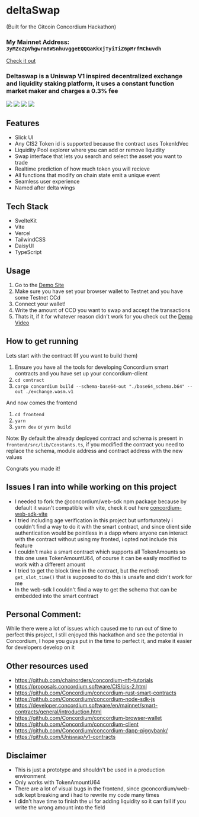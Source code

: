# deltaSwap
(Built for the Gitcoin Concordium Hackathon)

### My Mainnet Address: ```3yMZoZpVhgwrm8WSnhuvggeEQQQaKkxjTyiTiZ6pMrfMChuvdh```

[Check it out](https://delta-swap.vercel.app)

### Deltaswap is a Uniswap V1 inspired decentralized exchange and liquidity staking platform, it uses a constant function market maker and charges a 0.3% fee

[![](https://s9.gifyu.com/images/image55172a3659d42b9d.png)](https://gifyu.com/image/S7H4c)
[![](https://s3.gifyu.com/images/image7689320c50921740.png)](https://gifyu.com/image/S7H4i)
[![](https://s3.gifyu.com/images/imageb4180549bbad9773.png)](https://gifyu.com/image/S7H4D)
[![](https://s9.gifyu.com/images/image4f8abda9469f0a21.png)](https://gifyu.com/image/S7H4e)

## Features
- Slick UI
- Any CIS2 Token id is supported because the contract uses TokenIdVec
- Liquidity Pool explorer where you can add or remove liquidity
- Swap interface that lets you search and select the asset you want to trade
- Realtime prediction of how much token you will recieve
- All functions that modify on chain state emit a unique event
- Seamless user experience
- Named after delta wings

## Tech Stack
- SvelteKit
- Vite
- Vercel
- TailwindCSS
- DaisyUI
- TypeScript

## Usage

1. Go to the [Demo Site](https://delta-swap.vercel.app)
2. Make sure you have set your browser wallet to Testnet and you have some Testnet CCd
3. Connect your wallet!
4. Write the amount of CCD you want to swap and accept the transactions
5. Thats it, if it for whatever reason didn't work for you check out the [Demo Video](https://www.youtube.com/watch?v=DWxYKzcof2k)

## How to get running

Lets start with the contract (If you want to build them)

1. Ensure you have all the tools for developing Concordium smart contracts and you have set up your concordium-client
2. ```cd contract```
3. ```cargo concordium build --schema-base64-out "./base64_schema.b64" --out ./exchange.wasm.v1```

And now comes the frontend

1. ```cd frontend```
3. ```yarn```
4. ```yarn dev``` or ```yarn build```

Note: By default the already deployed contract and schema is present in ```frontend/src/lib/Constants.ts```, if you modified the contract you need to replace the schema, module address and contract address with the new values

Congrats you made it!

## Issues I ran into while working on this project
- I needed to fork the @concordium/web-sdk npm package because by default it wasn't compatible with vite, check it out here [concordium-web-sdk-vite](https://www.npmjs.com/package/concordium-web-sdk-vite)
- I tried including age verification in this project but unfortunately i couldn't find a way to do it with the smart contract, and since client side authentication would be pointless in a dapp where anyone can interact with the contract without using my fronted, i opted not include this feature
- I couldn't make a smart contract which supports all TokenAmounts so this one uses TokenAmountU64, of course it can be easily modified to work with a different amount
- I tried to get the block time in the contract, but the method: ```get_slot_time()``` that is supposed to do this is unsafe and didn't work for me
- In the web-sdk I couldn't find a way to get the schema that can be embedded into the smart contract

## Personal Comment:
While there were a lot of issues which caused me to run out of time to perfect this project, I still enjoyed this hackathon and see the potential in Concordium, I hope you guys put in the time to perfect it, and make it easier for developers develop on it

## Other resources used
- https://github.com/chainorders/concordium-nft-tutorials
- https://proposals.concordium.software/CIS/cis-2.html
- https://github.com/Concordium/concordium-rust-smart-contracts
- https://github.com/Concordium/concordium-node-sdk-js
- https://developer.concordium.software/en/mainnet/smart-contracts/general/introduction.html
- https://github.com/Concordium/concordium-browser-wallet
- https://github.com/Concordium/concordium-client
- https://github.com/Concordium/concordium-dapp-piggybank/
- https://github.com/Uniswap/v1-contracts

## Disclaimer
- This is just a prototype and shouldn't be used in a production environment
- Only works with TokenAmountU64
- There are a lot of visual bugs in the frontend, since @concordium/web-sdk kept breaking and i had to rewrite my code many times
- I didn't have time to finish the ui for adding liquidity so it can fail if you write the wrong amount into the field

